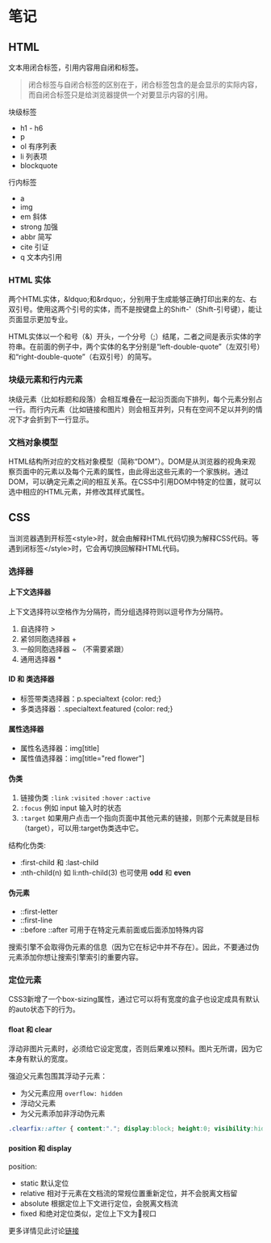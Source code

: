 # 笔记

## HTML

文本用闭合标签，引用内容用自闭和标签。

> 闭合标签与自闭合标签的区别在于，闭合标签包含的是会显示的实际内容，而自闭合标签只是给浏览器提供一个对要显示内容的引用。

块级标签

- h1 - h6
- p
- ol 有序列表
- li 列表项
- blockquote

行内标签

- a
- img
- em 斜体
- strong 加强
- abbr 简写
- cite 引证
- q 文本内引用

### HTML 实体

两个HTML实体，\&ldquo;和\&rdquo;，分别用于生成能够正确打印出来的左、右双引号。使用这两个引号的实体，而不是按键盘上的Shift-'（Shift-引号键），能让页面显示更加专业。

HTML实体以一个和号（&）开头，一个分号（;）结尾，二者之间是表示实体的字符串。在前面的例子中，两个实体的名字分别是“left-double-quote”（左双引号）和“right-double-quote”（右双引号）的简写。

### 块级元素和行内元素

块级元素（比如标题和段落）会相互堆叠在一起沿页面向下排列，每个元素分别占一行。而行内元素（比如链接和图片）则会相互并列，只有在空间不足以并列的情况下才会折到下一行显示。

### 文档对象模型

HTML结构所对应的文档对象模型（简称“DOM”）。DOM是从浏览器的视角来观察页面中的元素以及每个元素的属性，由此得出这些元素的一个家族树。通过DOM，可以确定元素之间的相互关系。在CSS中引用DOM中特定的位置，就可以选中相应的HTML元素，并修改其样式属性。

## CSS

当浏览器遇到开标签\<style\>时，就会由解释HTML代码切换为解释CSS代码。等遇到闭标签\<\/style\>时，它会再切换回解释HTML代码。

### 选择器

#### 上下文选择器

上下文选择符以空格作为分隔符，而分组选择符则以逗号作为分隔符。

1. 自选择符 >
1. 紧邻同胞选择器 +
1. 一般同胞选择器 ~ （不需要紧跟）
1. 通用选择器 *

#### ID 和 类选择器

- 标签带类选择器：p.specialtext {color: red;}
- 多类选择器：.specialtext.featured {color: red;}

#### 属性选择器

- 属性名选择器：img[title]
- 属性值选择器：img[title="red flower"]

#### 伪类

1. 链接伪类 `:link` `:visited` `:hover` `:active`
1. `:focus` 例如 input 输入时的状态
1. `:target` 如果用户点击一个指向页面中其他元素的链接，则那个元素就是目标（target），可以用:target伪类选中它。

结构化伪类:

- :first-child 和 :last-child
- :nth-child(n) 如 li:nth-child(3) 也可使用 **odd** 和 **even**

#### 伪元素

- ::first-letter
- ::first-line
- ::before ::after 可用于在特定元素前面或后面添加特殊内容

搜索引擎不会取得伪元素的信息（因为它在标记中并不存在）。因此，不要通过伪元素添加你想让搜索引擎索引的重要内容。

### 定位元素

CSS3新增了一个box-sizing属性，通过它可以将有宽度的盒子也设定成具有默认的auto状态下的行为。

#### float 和 clear

浮动非图片元素时，必须给它设定宽度，否则后果难以预料。图片无所谓，因为它本身有默认的宽度。

强迫父元素包围其浮动子元素：

- 为父元素应用 `overflow: hidden`
- 浮动父元素
- 为父元素添加非浮动伪元素

```css
.clearfix::after { content:"."; display:block; height:0; visibility:hidden; clear:both;}
```

#### position 和 display

position:

- static 默认定位
- relative 相对于元素在文档流的常规位置重新定位，并不会脱离文档留
- absolute 根据定位上下文进行定位，会脱离文档流
- fixed 和绝对定位类似，定位上下文为视口

更多详情见此讨论[链接](https://github.com/SoXnix/Front-end-day-by-day/issues/6)
